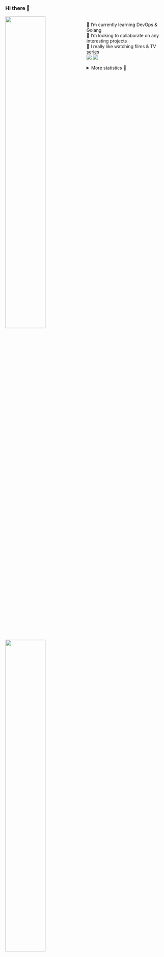 ### Hi there 👋


[<img align="left" width="50%" src="https://github-readme-stats.vercel.app/api?username=rufusnufus&hide=issues&show_icons=true&count_private=true&theme=transparent&title_color=FF6F40&text_color=FBF9F8&icon_color=F48242&hide_border=true&hide_title=true#gh-dark-mode-only">](https://metrics.lecoq.io/rufusnufus#gh-dark-mode-only)
[<img align="left" width="50%" src="https://github-readme-stats.vercel.app/api?username=rufusnufus&hide=issues&show_icons=true&count_private=true&theme=transparent&title_color=FF6533&text_color=4D4644&icon_color=FF8038&hide_border=true&hide_title=true#gh-light-mode-only">](https://metrics.lecoq.io/rufusnufus#gh-light-mode-only)

<p>
  <br>
  🌱 I’m currently learning DevOps & Golang</br>
  👯 I’m looking to collaborate on any interesting projects</br>
  🎥 I really like watching films & TV series</br>
  <a href="https://linkedin.com/in/rufusnufus"><img src="https://img.shields.io/badge/linkedin-0077B5.svg?style=for-the-badge&logo=linkedin&logoColor=white"/></a>
  <a href="https://t.me/rufusnufus"><img src="https://img.shields.io/badge/-telegram-black?style=for-the-badge&color=blue&logo=telegram"/></a>
</p>

<p text-align="left">
<details>
  <summary>More statistics 👀</summary><br/>

<!--START_SECTION:waka-->
![Code Time](http://img.shields.io/badge/Code%20Time-765%20hrs%202%20mins-blue)

![Profile Views](http://img.shields.io/badge/Profile%20Views-1-blue)

**I'm an Early 🐤** 

```text
🌞 Morning                8646 commits        █████░░░░░░░░░░░░░░░░░░░░   21.89 % 
🌆 Daytime                22488 commits       ██████████████░░░░░░░░░░░   56.93 % 
🌃 Evening                7485 commits        █████░░░░░░░░░░░░░░░░░░░░   18.95 % 
🌙 Night                  882 commits         █░░░░░░░░░░░░░░░░░░░░░░░░   02.23 % 
```
📅 **I'm Most Productive on Wednesday** 

```text
Monday                   7762 commits        █████░░░░░░░░░░░░░░░░░░░░   19.65 % 
Tuesday                  6502 commits        ████░░░░░░░░░░░░░░░░░░░░░   16.46 % 
Wednesday                9162 commits        ██████░░░░░░░░░░░░░░░░░░░   23.19 % 
Thursday                 7328 commits        █████░░░░░░░░░░░░░░░░░░░░   18.55 % 
Friday                   6805 commits        ████░░░░░░░░░░░░░░░░░░░░░   17.23 % 
Saturday                 1279 commits        █░░░░░░░░░░░░░░░░░░░░░░░░   03.24 % 
Sunday                   663 commits         ░░░░░░░░░░░░░░░░░░░░░░░░░   01.68 % 
```


📊 **This Week I Spent My Time On** 

```text
💬 Programming Languages: 
No Activity Tracked This Week

🔥 Editors: 
No Activity Tracked This Week
```

**I Mostly Code in Java** 

```text
Python                   21 repos            █████░░░░░░░░░░░░░░░░░░░░   18.10 % 
Go                       13 repos            ███░░░░░░░░░░░░░░░░░░░░░░   11.21 % 
Smarty                   8 repos             ██░░░░░░░░░░░░░░░░░░░░░░░   06.90 % 
Shell                    5 repos             █░░░░░░░░░░░░░░░░░░░░░░░░   04.31 % 
Kotlin                   3 repos             █░░░░░░░░░░░░░░░░░░░░░░░░   02.59 % 
```




 Last Updated on 11/04/2025 01:29:03 UTC
<!--END_SECTION:waka-->

</details>
</p>
